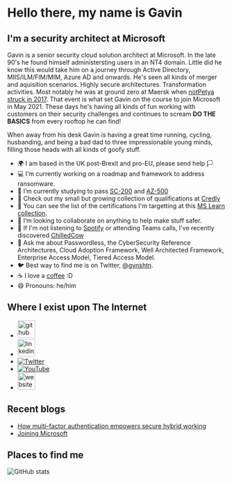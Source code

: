 # Hello there, my name is Gavin

## I'm a security architect at Microsoft

Gavin is a senior security cloud solution architect at Microsoft. In the late 90's he found himself administersting users in an NT4 domain. Little did he know this would take him on a journey through Active Directory, MIIS/ILM/FIM/MIM, Azure AD and onwards. He's seen all kinds of merger and aquisition scenarios. Highly secure architectures. Transformation activities. Most notably he was at ground zero at Maersk when [notPetya struck in 2017](https://gvnshtn.com/maersk-me-notpetya/). That event is what set Gavin on the course to join Microsoft in May 2021. These days he's having all kinds of fun working with customers on their security challenges and continues to scream **DO THE BASICS** from every rooftop he can find!

When away from his desk Gavin is having a great time running, cycling, husbanding, and being a bad dad to three impressionable young minds, filling those heads with all kinds of goofy stuff.

- 🌍 I am based in the UK post-Brexit and pro-EU, please send help 🏳️
- 💻 I’m currently working on a roadmap and framework to address ransomware.
- 🌱 I’m currently studying to pass [SC-200](https://aka.ms/sc200) and [AZ-500](https://aka.ms/az500)
- 🚀 Check out my small but growing collection of qualifications at [Credly](https://www.credly.com/users/gvnshtn/badges)
- 📃 You can see the list of the certifications I'm targetting at this [MS Learn collection](https://docs.microsoft.com/en-us/users/gvnshtn/collections/8p70f7xyd8oogy).
- 👯 I’m looking to collaborate on anything to help make stuff safer.
- 🎵 If I'm not listening to [Spotify](https://open.spotify.com/user/gavinashton) or attending Teams calls, I've recently discovered [ChilledCow](https://www.youtube.com/channel/UCSJ4gkVC6NrvII8umztf0Ow)
- 💬 Ask me about Passwordless, the CyberSecurity Reference Architectures, Cloud Adoption Framework, Well Architected Framework, Enterprise Access Model, Tiered Access Model.
- 🐦 Best way to find me is on Twitter, [@gvnshtn](https://twitter.com/gvnshtn).
- ☕ I love a [coffee](https://www.buymeacoffee.com/gvnshtn) :D
- 😄 Pronouns: he/him

## Where I exist upon The Internet
- [<img src='https://cdn1.iconfinder.com/data/icons/logotypes/32/github-32.png' alt='github' height='40'>](https://github.com/gvnshtn)
- [<img src='https://cdn1.iconfinder.com/data/icons/logotypes/32/linkedin-32.png' alt='linkedin' height='40'>](https://www.linkedin.com/in/gvnshtn/)
- [<img src='https://cdn1.iconfinder.com/data/icons/logotypes/32/twitter-32.png' alt='Twitter'>](https://twitter.com/gvnshtn)
- [<img src='https://cdn1.iconfinder.com/data/icons/logotypes/32/youtube-32.png' alt='YouTube'>](https://www.youtube.com/channel/UCVevqxNXF6Y1y2tE9VayJBQ)
- [<img src='https://cdn1.iconfinder.com/data/icons/logotypes/32/twitter-32.png' alt='website' height='40'>](https://www.gvnshtn.com)

## Recent blogs

<!--START_SECTION:posts-->
* [How multi-factor authentication empowers secure hybrid working](https://cloudblogs.microsoft.com/industry-blog/en-gb/cross-industry/2021/09/01/how-multi-factor-authentication-empowers-secure-hybrid-working/)
* [Joining Microsoft](https://gvnshtn.com/joining-microsoft/)
<!--END_SECTION:posts-->

## Places to find me



![GitHub stats](https://github-readme-stats.vercel.app/api?username=gvnshtn&show_icons=true)
